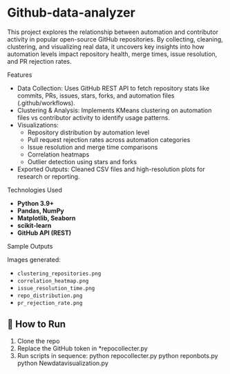 # Github-data-analyzer
This project explores the relationship between automation and contributor activity in popular open-source GitHub repositories. By collecting, cleaning, clustering, and visualizing real data, it uncovers key insights into how automation levels impact repository health, merge times, issue resolution, and PR rejection rates.

Features

- Data Collection: Uses GitHub REST API to fetch repository stats like commits, PRs, issues, stars, forks, and automation files (.github/workflows).
- Clustering & Analysis: Implements KMeans clustering on automation files vs contributor activity to identify usage patterns.
- Visualizations:
  - Repository distribution by automation level
  - Pull request rejection rates across automation categories
  - Issue resolution and merge time comparisons
  - Correlation heatmaps
  - Outlier detection using stars and forks
- Exported Outputs: Cleaned CSV files and high-resolution plots for research or reporting.

Technologies Used

- **Python 3.9+**
- **Pandas, NumPy**
- **Matplotlib, Seaborn**
- **scikit-learn**
- **GitHub API (REST)**

Sample Outputs

Images generated:
- `clustering_repositories.png`
- `correlation_heatmap.png`
- `issue_resolution_time.png`
- `repo_distribution.png`
- `pr_rejection_rate.png`

## 🚀 How to Run

1. Clone the repo
2. Replace the GitHub token in *repocollecter.py
3. Run scripts in sequence:
   python repocollecter.py
   python reponbots.py
   python Newdatavisualization.py
